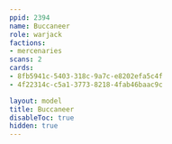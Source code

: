 ```yaml
---
ppid: 2394
name: Buccaneer
role: warjack
factions:
- mercenaries
scans: 2
cards:
- 8fb5941c-5403-318c-9a7c-e8202efa5c4f
- 4f22314c-c5a1-3773-8218-4fab46baac9c

layout: model
title: Buccaneer
disableToc: true
hidden: true
---
```

